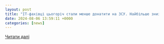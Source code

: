 ```yaml
---
layout: post
title: "IT-фахівці цьогоріч стали менше донатити на ЗСУ. Найбільше знизилися донати від тих, хто не планує повертатися в Україну"
date: 2024-08-06 13:59:11 +0000
categories: [news]
---
```


[Читати далі](https://www.ukr.net/news/details/technologies/106051437.html)
